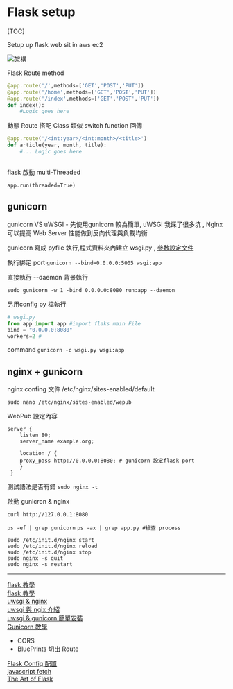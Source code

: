 

# Flask setup

[TOC]

Setup up flask web sit in aws ec2 <br>

![架構](../awsProject/img/flask_gunicorn_nginx.png)<p>

Flask Route method

```python
@app.route('/',methods=['GET','POST','PUT'])
@app.route('/home',methods=['GET','POST','PUT'])
@app.route('/index',methods=['GET','POST','PUT'])
def index():
	#Logic goes here
```

動態 Route 搭配 Class 類似 switch function 回傳

```python
@app.route('/<int:year>/<int:month>/<title>')
def article(year, month, title):
    #... Logic goes here
    
```

flask 啟動 multi-Threaded

`app.run(threaded=True)`

## gunicorn 

gunicorn VS uWSGI  - 先使用gunicorn  較為簡單, uWSGI  我踩了很多坑 , Nginx 可以提高 Web Server 性能做到反向代理與負載均衡

gunicorn 寫成 pyfile 執行,程式資料夾內建立 wsgi.py , [參數設定文件](https://docs.gunicorn.org/en/latest/settings.html#settings)

執行綁定 port `gunicorn --bind=0.0.0.0:5005 wsgi:app`

直接執行 --daemon 背景執行

```
sudo gunicorn -w 1 -bind 0.0.0.0:8080 run:app --daemon
```

另用config py 檔執行
```python
# wsgi.py
from app import app #import flaks main File
bind = "0.0.0.0:8080"
workers=2 #
```
command  `gunicorn -c wsgi.py wsgi:app`



## nginx + gunicorn

nginx confing 文件 /etc/nginx/sites-enabled/default 

```text
sudo nano /etc/nginx/sites-enabled/wepub
```

WebPub 設定內容 

```text
server {
    listen 80;
    server_name example.org;

    location / {
    proxy_pass http://0.0.0.0:8080; # gunicorn 設定flask port
    }
 }
```

測試語法是否有錯 `sudo nginx -t` 

 啟動 gunicron & nginx

`curl http://127.0.0.1:8080` 

`ps -ef | grep gunicorn`
`ps -ax | grep app.py #檢查 process`

```
sudo /etc/init.d/nginx start
sudo /etc/init.d/nginx reload
sudo /etc/init.d/nginx stop 
sudo nginx -s quit
sudo nginx -s restart
```

------

[flask 教學](https://hackmd.io/@shaoeChen/HJiZtEngG/https%3A%2F%2Fhackmd.io%2Fs%2FSJmhFpXmf)<br>[flask 教學](https://www.maxlist.xyz/?s=flask)<br>[uwsgi & nginx](https://www.maxlist.xyz/2020/06/17/flask-nginx-uwsgi-on-gcp/)<br>[uwsgi 與 ngix 介紹](https://www.maxlist.xyz/2020/05/06/flask-wsgi-nginx/)<br>[uwsgi & gunicorn 簡單安裝](https://zhuanlan.zhihu.com/p/50857407)<br>[Gunicorn 教學](https://andy6804tw.github.io/2020/04/10/gcp-gunicorn/#2-%E9%87%8D%E6%96%B0%E5%95%9F%E5%8B%95vm)

* CORS
* BluePrints 切出 Route

[Flask  Config 配置](https://spacewander.github.io/explore-flask-zh/5-configuration.html)<br>[javascript fetch](https://developer.mozilla.org/zh-TW/docs/Web/API/Fetch_API/Using_Fetch)<br>[The Art of Flask](https://hackersandslackers.com/flask-routes/)<br>

